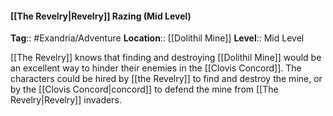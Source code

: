 #### [[The Revelry|Revelry]] Razing (Mid Level)
**Tag**:: #Exandria/Adventure
**Location**:: [[Dolithil Mine]]
**Level**:: Mid Level

 [[The Revelry]] knows that finding and destroying [[Dolithil Mine]] would be an excellent way to hinder their enemies in the [[Clovis Concord]]. The characters could be hired by [[the Revelry]] to find and destroy the mine, or by the [[Clovis Concord|concord]] to defend the mine from [[The Revelry|Revelry]] invaders.
